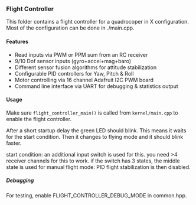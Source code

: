 ### Flight Controller ###

This folder contains a flight controller for a quadrocoper in X configuration. 
Most of the configuration can be done in ./main.cpp.


#### Features ####
- Read inputs via PWM or PPM sum from an RC receiver
- 9/10 Dof sensor inputs (gyro+accel+mag+baro)
- Different sensor fusion algorithms for attitude stabilization
- Configurable PID controllers for Yaw, Pitch & Roll
- Motor controlling via 16 channel Adafruit I2C PWM board
- Command line interface via UART for debugging & statistics output

#### Usage ####
Make sure `flight_controller_main()` is called from `kernel/main.cpp` to enable
the flight controller.

After a short startup delay the green LED should blink. This means it waits for
the start condition. Then it changes to flying mode and it should blink faster.

start condition: an additional input switch is used for this. you need >4
receiver channels for this to work. if the switch has 3 states, the middle state
is used for manual flight mode: PID flight stabilization is then disabled.

##### Debugging #####
For testing, enable FLIGHT_CONTROLLER_DEBUG_MODE in common.hpp.

